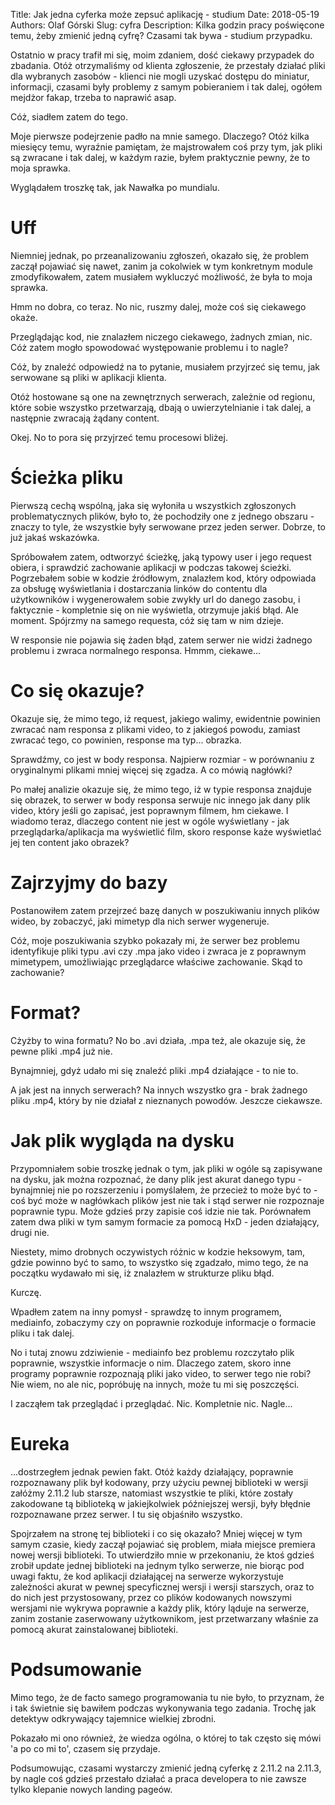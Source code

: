 Title: Jak jedna cyferka może zepsuć aplikację - studium
Date: 2018-05-19
Authors: Olaf Górski
Slug: cyfra
Description: Kilka godzin pracy poświęcone temu, żeby zmienić jedną cyfrę? Czasami tak bywa - studium przypadku.

Ostatnio w pracy trafił mi się, moim zdaniem, dość ciekawy przypadek do zbadania. Otóż otrzymaliśmy od klienta zgłoszenie, że przestały działać pliki dla wybranych zasobów - klienci nie mogli uzyskać dostępu do miniatur, informacji, czasami były problemy z samym pobieraniem i tak dalej, ogółem mejdżor fakap, trzeba to naprawić asap.

Cóż, siadłem zatem do tego.

Moje pierwsze podejrzenie padło na mnie samego. Dlaczego? Otóż kilka miesięcy temu, wyraźnie pamiętam, że majstrowałem coś przy tym, jak pliki są zwracane i tak dalej, w każdym razie, byłem praktycznie pewny, że to moja sprawka.

Wyglądałem troszkę tak, jak Nawałka po mundialu.

# Uff

Niemniej jednak, po przeanalizowaniu zgłoszeń, okazało się, że problem zaczął pojawiać się nawet, zanim ja cokolwiek w tym konkretnym module zmodyfikowałem, zatem musiałem wykluczyć możliwość, że była to moja sprawka.

Hmm no dobra, co teraz. No nic, ruszmy dalej, może coś się ciekawego okaże.

Przeglądając kod, nie znalazłem niczego ciekawego, żadnych zmian, nic. Cóż zatem mogło spowodować występowanie problemu i to nagle?

Cóż, by znaleźć odpowiedź na to pytanie, musiałem przyjrzeć się temu, jak serwowane są pliki w aplikacji klienta.

Otóż hostowane są one na zewnętrznych serwerach, zależnie od regionu, które sobie wszystko przetwarzają, dbają o uwierzytelnianie i tak dalej, a następnie zwracają żądany content.

Okej. No to pora się przyjrzeć temu procesowi bliżej.

# Ścieżka pliku

Pierwszą cechą wspólną, jaka się wyłoniła u wszystkich zgłoszonych problematycznych plików, było to, że pochodziły one z jednego obszaru - znaczy to tyle, że wszystkie były serwowane przez jeden serwer. Dobrze, to już jakaś wskazówka.

Spróbowałem zatem, odtworzyć ścieżkę, jaką typowy user i jego request obiera, i sprawdzić zachowanie aplikacji w podczas takowej ścieżki. Pogrzebałem sobie w kodzie źródłowym, znalazłem kod, który odpowiada za obsługę wyświetlania i dostarczania linków do contentu dla użytkowników i wygenerowałem sobie zwykły url do danego zasobu, i faktycznie - kompletnie się on nie wyświetla, otrzymuje jakiś błąd. Ale moment. Spójrzmy na samego requesta, cóż się tam w nim dzieje.

W responsie nie pojawia się żaden błąd, zatem serwer nie widzi żadnego problemu i zwraca normalnego responsa. Hmmm, ciekawe...

# Co się okazuje?

Okazuje się, że mimo tego, iż request, jakiego walimy, ewidentnie powinien zwracać nam responsa z plikami video, to z jakiegoś powodu, zamiast zwracać tego, co powinien, response ma typ... obrazka.

Sprawdźmy, co jest w body responsa. Najpierw rozmiar - w porównaniu z oryginalnymi plikami mniej więcej się zgadza. A co mówią nagłówki?

Po małej analizie okazuje się, że mimo tego, iż w typie responsa znajduje się obrazek, to serwer w body responsa serwuje nic innego jak dany plik video, który jeśli go zapisać, jest poprawnym filmem, hm ciekawe. I wiadomo teraz, dlaczego content nie jest w ogóle wyświetlany - jak przeglądarka/aplikacja ma wyświetlić film, skoro response każe wyświetlać jej ten content jako obrazek?

# Zajrzyjmy do bazy

Postanowiłem zatem przejrzeć bazę danych w poszukiwaniu innych plików wideo, by zobaczyć, jaki mimetyp dla nich serwer wygeneruje.

Cóż, moje poszukiwania szybko pokazały mi, że serwer bez problemu identyfikuje pliki typu .avi czy .mpa jako video i zwraca je z poprawnym mimetypem, umożliwiając przeglądarce właściwe zachowanie. Skąd to zachowanie?

 # Format?

Cżyżby to wina formatu? No bo .avi działa, .mpa też, ale okazuje się, że pewne pliki .mp4 już nie.

Bynajmniej, gdyż udało mi się znaleźć pliki .mp4 działające - to nie to.

A jak jest na innych serwerach? Na innych wszystko gra - brak żadnego pliku .mp4, który by nie działał z nieznanych powodów. Jeszcze ciekawsze.

# Jak plik wygląda na dysku

Przypomniałem sobie troszkę jednak o tym, jak pliki w ogóle są zapisywane na dysku, jak można rozpoznać, że dany plik jest akurat danego typu - bynajmniej nie po rozszerzeniu i pomyślałem, że przecież to może być to - coś być może w nagłówkach plików jest nie tak i stąd serwer nie rozpoznaje poprawnie typu. Może gdzieś przy zapisie coś idzie nie tak. Porównałem zatem dwa pliki w tym samym formacie za pomocą HxD - jeden działający, drugi nie.

Niestety, mimo drobnych oczywistych różnic w kodzie heksowym, tam, gdzie powinno być to samo, to wszystko się zgadzało, mimo tego, że na początku wydawało mi się, iż znalazłem w strukturze pliku błąd.

Kurczę.

Wpadłem zatem na inny pomysł - sprawdzę to innym programem, mediainfo, zobaczymy czy on poprawnie rozkoduje informacje o formacie pliku i tak dalej.

No i tutaj znowu zdziwienie - mediainfo bez problemu rozczytało plik poprawnie, wszystkie informacje o nim. Dlaczego zatem, skoro inne programy poprawnie rozpoznają pliki jako video, to serwer tego nie robi? Nie wiem, no ale nic, popróbuję na innych, może tu mi się poszczęści.

I zacząłem tak przeglądać i przeglądać. Nic. Kompletnie nic. Nagle...

# Eureka

...dostrzegłem jednak pewien fakt. Otóż każdy działający, poprawnie rozpoznawany plik był kodowany, przy użyciu pewnej biblioteki w wersji załóżmy 2.11.2 lub starsze, natomiast wszystkie te pliki, które zostały zakodowane tą biblioteką w jakiejkolwiek późniejszej wersji, były błędnie rozpoznawane przez serwer. I tu się objaśniło wszystko.

Spojrzałem na stronę tej biblioteki i co się okazało? Mniej więcej w tym samym czasie, kiedy zaczął pojawiać się problem, miała miejsce premiera nowej wersji biblioteki. To utwierdziło mnie w przekonaniu, że ktoś gdzieś zrobił update jednej biblioteki na jednym tylko serwerze, nie biorąc pod uwagi faktu, że kod aplikacji działającej na serwerze wykorzystuje zależności akurat w pewnej specyficznej wersji i wersji starszych, oraz to do nich jest przystosowany, przez co plików kodowanych nowszymi wersjami nie wykrywa poprawnie a każdy plik, który ląduje na serwerze, zanim zostanie zaserwowany użytkownikom, jest przetwarzany właśnie za pomocą akurat zainstalowanej biblioteki.

# Podsumowanie

Mimo tego, że de facto samego programowania tu nie było, to przyznam, że i tak świetnie się bawiłem podczas wykonywania tego zadania. Trochę jak detektyw odkrywający tajemnice wielkiej zbrodni.

Pokazało mi ono również, że wiedza ogólna, o której to tak często się mówi 'a po co mi to', czasem się przydaje.

Podsumowując, czasami wystarczy zmienić jedną cyferkę z 2.11.2 na 2.11.3, by nagle coś gdzieś przestało działać a praca developera to nie zawsze tylko klepanie nowych landing pageów.

